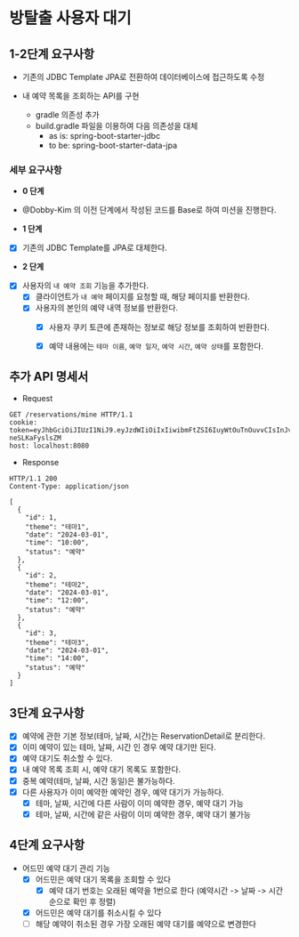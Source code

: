# 방탈출 사용자 대기

## 1-2단계 요구사항


- 기존의 JDBC Template JPA로 전환하여 데이터베이스에 접근하도록 수정
- 내 예약 목록을 조회하는 API를 구현


  - gradle 의존성 추가
  - build.gradle 파일을 이용하여 다음 의존성을 대체
    - as is: spring-boot-starter-jdbc
    - to be: spring-boot-starter-data-jpa


### 세부 요구사항

- **0 단계**
- @Dobby-Kim 의 이전 단계에서 작성된 코드를 Base로 하여 미션을 진행한다.

- **1 단계**
- [x] 기존의 JDBC Template를 JPA로 대체한다.

- **2 단계**
- [x] 사용자의 `내 예약 조회` 기능을 추가한다.
  - [x] 클라이언트가 `내 예약` 페이지를 요청할 때, 해당 페이지를 반환한다.
  - [x] 사용자의 본인의 예약 내역 정보를 반환한다.
    - [x] 사용자 쿠키 토큰에 존재하는 정보로 해당 정보를 조회하여 반환한다. 
    - [x] 예약 내용에는 `테마 이름`, `예약 일자`, `예약 시간`, `예약 상태`를 포함한다.

    
## 추가 API 명세서

- Request
```http request
GET /reservations/mine HTTP/1.1
cookie: token=eyJhbGciOiJIUzI1NiJ9.eyJzdWIiOiIxIiwibmFtZSI6IuyWtOuTnOuvvCIsInJvbGUiOiJBRE1JTiJ9.vcK93ONRQYPFCxT5KleSM6b7cl1FE-neSLKaFyslsZM
host: localhost:8080
```

- Response
```http request
HTTP/1.1 200
Content-Type: application/json

[
  {
    "id": 1,
    "theme": "테마1",
    "date": "2024-03-01",
    "time": "10:00",
    "status": "예약"
  },
  {
    "id": 2,
    "theme": "테마2",
    "date": "2024-03-01",
    "time": "12:00",
    "status": "예약"
  },
  {
    "id": 3,
    "theme": "테마3",
    "date": "2024-03-01",
    "time": "14:00",
    "status": "예약"
  }
]
```

## 3단계 요구사항

- [x] 예약에 관한 기본 정보(테마, 날짜, 시간)는 ReservationDetail로 분리한다.
- [x] 이미 예약이 있는 테마, 날짜, 시간 인 경우 예약 대기만 된다.
- [x] 예약 대기도 취소할 수 있다.
- [x] 내 예약 목록 조회 시, 예약 대기 목록도 포함한다.
- [x] 중복 예약(테마, 날짜, 시간 동일)은 불가능하다.
- [x] 다른 사용자가 이미 예약한 예약인 경우, 예약 대기가 가능하다.
  - [x] 테마, 날짜, 시간에 다른 사람이 이미 예약한 경우, 예약 대기 가능
  - [x] 테마, 날짜, 시간에 같은 사람이 이미 예약한 경우, 예약 대기 불가능

## 4단계 요구사항

- 어드민 예약 대기 관리 기능
  - [x] 어드민은 예약 대기 목록을 조회할 수 있다
    - [x] 예약 대기 번호는 오래된 예약을 1번으로 한다 (예약시간 -> 날짜 -> 시간 순으로 확인 후 정렬)
  - [x] 어드민은 예약 대기를 취소시킬 수 있다 
  - [ ] 해당 예약이 취소된 경우 가장 오래된 예약 대기를 예약으로 변경한다
